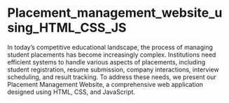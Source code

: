 # Placement_management_website_using_HTML_CSS_JS
 In today’s competitive educational landscape, the process of managing student placements has become increasingly complex. Institutions need efficient systems to handle various aspects of placements, including student registration, resume submission, company interactions, interview scheduling, and result tracking. To address these needs, we present our Placement Management Website, a comprehensive web application designed using HTML, CSS, and JavaScript.
